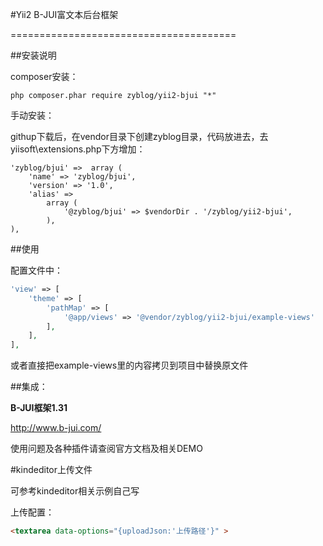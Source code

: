 #Yii2 B-JUI富文本后台框架

=======================================

##安装说明

composer安装：

```
php composer.phar require zyblog/yii2-bjui "*"
```

手动安装：

githup下载后，在vendor目录下创建zyblog目录，代码放进去，去yiisoft\extensions.php下方增加：

```
'zyblog/bjui' =>  array (
    'name' => 'zyblog/bjui',
    'version' => '1.0',
    'alias' =>
        array (
            '@zyblog/bjui' => $vendorDir . '/zyblog/yii2-bjui',
        ),
),
```
##使用

配置文件中：

```php
'view' => [
    'theme' => [
        'pathMap' => [
            '@app/views' => '@vendor/zyblog/yii2-bjui/example-views'
        ],
    ],
],
```

或者直接把example-views里的内容拷贝到项目中替换原文件

##集成：

**B-JUI框架1.31**

http://www.b-jui.com/

使用问题及各种插件请查阅官方文档及相关DEMO

#kindeditor上传文件

可参考kindeditor相关示例自己写

上传配置：

```html
<textarea data-options="{uploadJson:'上传路径'}" >

```

